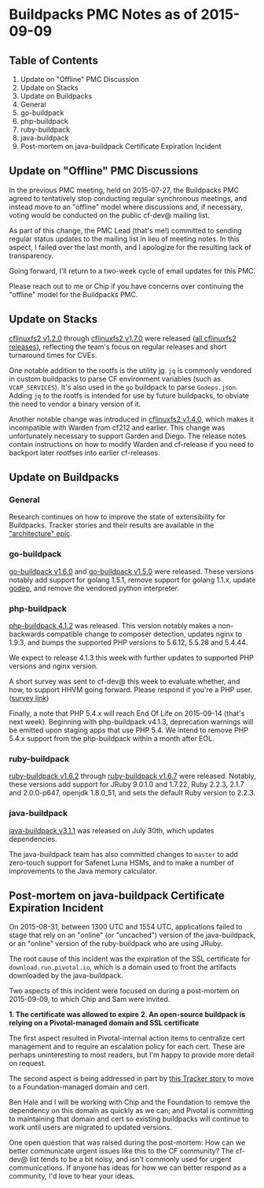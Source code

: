# Buildpacks PMC Notes as of 2015-09-09

## Table of Contents

1. Update on "Offline" PMC Discussion
2. Update on Stacks
3. Update on Buildpacks
  1. General
  2. go-buildpack
  3. php-buildpack
  4. ruby-buildpack
  5. java-buildpack
4. Post-mortem on java-buildpack Certificate Expiration Incident


## Update on "Offline" PMC Discussions

In the previous PMC meeting, held on 2015-07-27, the Buildpacks PMC agreed to tentatively stop conducting regular synchronous meetings, and instead move to an "offline" model where discussions and, if necessary, voting would be conducted on the public cf-dev@ mailing list.

As part of this change, the PMC Lead (that's me!) committed to sending regular status updates to the mailing list in lieu of meeting notes. In this aspect, I failed over the last month, and I apologize for the resulting lack of transparency.

Going forward, I'll return to a two-week cycle of email updates for this PMC.

Please reach out to me or Chip if you have concerns over continuing the "offline" model for the Buildpacks PMC.


## Update on Stacks

[cflinuxfs2 v1.2.0][] through [cflinuxfs2 v1.7.0][] were released ([all cflinuxfs2 releases][]), reflecting the team's focus on regular releases and short turnaround times for CVEs.

  [cflinuxfs2 v1.2.0]: https://github.com/cloudfoundry/stacks/releases/tag/1.2.0
  [cflinuxfs2 v1.7.0]: https://github.com/cloudfoundry/stacks/releases/tag/1.7.0
  [all cflinuxfs2 releases]: https://github.com/cloudfoundry/stacks/releases

One notable addition to the rootfs is the utility [jq][]. `jq` is commonly vendored in custom buildpacks to parse CF environment variables (such as `VCAP_SERVICES`). It's also used in the `go` buildpack to parse `Godeps.json`. Adding `jq` to the rootfs is intended for use by future buildpacks, to obviate the need to vendor a binary version of it.

  [jq]: https://stedolan.github.io/jq/

Another notable change was introduced in [cflinuxfs2 v1.4.0][], which makes it incompatible with Warden from cf212 and earlier. This change was unfortunately necessary to support Garden and Diego. The release notes contain instructions on how to modify Warden and cf-release if you need to backport later rootfses into earlier cf-releases.

  [cflinuxfs2 v1.4.0]: https://github.com/cloudfoundry/stacks/releases/tag/1.4.0


## Update on Buildpacks

### General

Research continues on how to improve the state of extensibility for Buildpacks. Tracker stories and their results are available in the ["architecture" epic][].

  ["architecture" epic]: https://www.pivotaltracker.com/epic/show/1898760


### go-buildpack

[go-buildpack v1.6.0][] and [go-buildpack v1.5.0][] were released. These versions notably add support for golang 1.5.1, remove support for golang 1.1.x, update [godep][], and remove the vendored python interpreter.

  [go-buildpack v1.6.0]: https://github.com/cloudfoundry/go-buildpack/releases/tag/v1.6.0
  [go-buildpack v1.5.0]: https://github.com/cloudfoundry/go-buildpack/releases/tag/v1.5.0
  [godep]: https://github.com/tools/godep


### php-buildpack

[php-buildpack 4.1.2][] was released. This version notably makes a non-backwards compatible change to composer detection, updates nginx to 1.9.3, and bumps the supported PHP versions to 5.6.12, 5.5.28 and 5.4.44.

  [php-buildpack 4.1.2]: https://github.com/cloudfoundry/php-buildpack/releases/tag/v4.1.2

We expect to release 4.1.3 this week with further updates to supported PHP versions and nginx version.

A short survey was sent to cf-dev@ this week to evaluate whether, and how, to support HHVM going forward. Please respond if you're a PHP user. ([survey link][])

  [survey link]: https://docs.google.com/forms/d/1WBupympWFRMQnoGZAgQLKmUZugreVldj3xDhyn9kpWM/viewform?usp=send_form

Finally, a note that PHP 5.4.x will reach End Of Life on 2015-09-14 (that's next week). Beginning with php-buildpack v4.1.3, deprecation warnings will be emitted upon staging apps that use PHP 5.4. We intend to remove PHP 5.4.x support from the php-buildpack within a month after EOL.


### ruby-buildpack

[ruby-buildpack v1.6.2][] through [ruby-buildpack v1.6.7][] were released. Notably, these versions add support for JRuby 9.0.1.0 and 1.7.22, Ruby 2.2.3, 2.1.7 and 2.0.0-p647, openjdk 1.8.0_51, and sets the default Ruby version to 2.2.3.

  [ruby-buildpack v1.6.7]: https://github.com/cloudfoundry/ruby-buildpack/releases/tag/v1.6.7
  [ruby-buildpack v1.6.2]: https://github.com/cloudfoundry/ruby-buildpack/releases/tag/v1.6.2



### java-buildpack

[java-buildpack v3.1.1][] was released on July 30th, which updates dependencies.

The java-buildpack team has also committed changes to `master` to add zero-touch support for Safenet Luna HSMs, and to make a number of improvements to the Java memory calculator.

  [java-buildpack v3.1.1]: https://github.com/cloudfoundry/java-buildpack/releases/tag/v3.1.1


## Post-mortem on java-buildpack Certificate Expiration Incident

On 2015-08-31, between 1300 UTC and 1554 UTC, applications failed to stage that rely on an "online" (or "uncached") version of the java-buildpack, or an "online" version of the ruby-buildpack who are using JRuby.

The root cause of this incident was the expiration of the SSL certificate for `download.run.pivotal.io`, which is a domain used to front the artifacts downloaded by the java-buildpack.

Two aspects of this incident were focused on during a post-mortem on 2015-09-09, to which Chip and Sam were invited.

__1. The certificate was allowed to expire__
__2. An open-source buildpack is relying on a Pivotal-managed domain and SSL certificate__

The first aspect resulted in Pivotal-internal action items to centralize cert management and to require an escalation policy for each cert. These are perhaps uninteresting to most readers, but I'm happy to provide more detail on request.

The second aspect is being addressed in part by [this Tracker story][] to move to a Foundation-managed domain and cert.

  [this Tracker story]: https://www.pivotaltracker.com/n/projects/788065/stories/102935172

Ben Hale and I will be working with Chip and the Foundation to remove the dependency on this domain as quickly as we can; and Pivotal is committing to maintaining that domain and cert so existing buildpacks will continue to work until users are migrated to updated versions.

One open question that was raised during the post-mortem: How can we better communicate urgent issues like this to the CF community? The cf-dev@ list tends to be a bit noisy, and isn't commonly used for urgent communications. If anyone has ideas for how we can better respond as a community, I'd love to hear your ideas.
